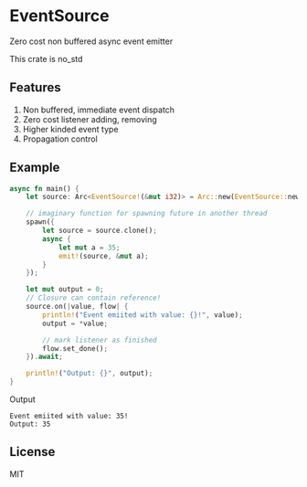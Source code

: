 # EventSource
Zero cost non buffered async event emitter

This crate is no_std

## Features
1. Non buffered, immediate event dispatch
2. Zero cost listener adding, removing 
3. Higher kinded event type
4. Propagation control

## Example
```rust ignore
async fn main() {
    let source: Arc<EventSource!(&mut i32)> = Arc::new(EventSource::new());

    // imaginary function for spawning future in another thread
    spawn({
        let source = source.clone();
        async {
            let mut a = 35;
            emit!(source, &mut a);
        }
    });

    let mut output = 0;
    // Closure can contain reference!
    source.on(|value, flow| {
        println!("Event emiited with value: {}!", value);
        output = *value;

        // mark listener as finished
        flow.set_done();
    }).await;

    println!("Output: {}", output);
}
```

Output
```text
Event emiited with value: 35!
Output: 35
```

## License
MIT
